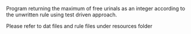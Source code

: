 Program returning the maximum of free urinals as an integer according to the unwritten rule using test driven approach.


Please refer to dat files and rule files under resources folder